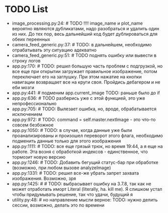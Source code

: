 # TODO List

- image_processing.py:24: # TODO !!!! image_name и plot_name вероятно являются дубликатами, надо разобраться и удалить один из них. До тех пор, весь дальнейший код будет дублироваться для обеих переенных
- camera_feed_generic.py:37: # TODO: в дальнейшем, необходимо отрабатывать эту ситуацию адекватно
- camera_feed_generic.py:51: # TODO поднять ошибку или вывести в строку логов
- app.py:170: # TODO: решил большую часть проблем с подгрузкой, но все еще при открытии загружает правильное изображение, потом переключает его на заглушку. При этом нажатие на кнопки навигации возвращает все на круги своя. Пройдись дебагером и не еби мозги
- app.py:441: # подменим app.current_image TODO: раньше было до if
- app.py:636: # TODO разберись уже с этой функцией, это уже непрофессионально
- app.py:705: # TODO: Вылезает ошибка, но, вроде, обрабатывается исключением
- app.py:972: # TODO: command = self.master.nextImage - это что-то совсем безбожное
- app.py:1050: # TODO: в случае, когда данные уже были проанализированы и произошел переворот этого флага, необходимо подменить данные только для этого изображения
- app.py:1111: # TODO: все еще грязый трюк, но время 19:44, а я еще на работе. Эта возня с обработкой индексов - единственное, что тормозит новую версию
- app.py:1246: # TODO: Добавить бегущий статус-бар при обработке (возможно, при любом вызове analyzeImage)
- app.py:1331: # TODO: решил все-же убрать запрет захвата изображения. Возможно, зря
- app.py:1425: #     # TODO: выбрасывает ошибку на 3.7.8, так как не может отработать иморт Literal (literally, ha. kill me). Я слишком устал чтобы придумывать решение, так что удачи, будущий я
- utility.py:48: # но направление мысли верное: TODO: нужно делить сессии, возможно, делать это по времени
